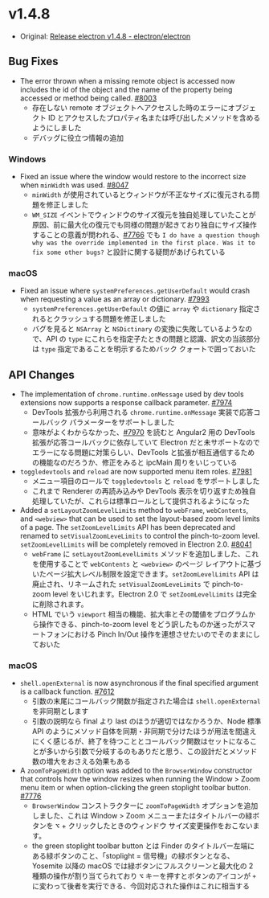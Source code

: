 # v1.4.8

* Original: [Release electron v1.4.8 - electron/electron](https://github.com/electron/electron/releases/tag/v1.4.8)

## Bug Fixes

* The error thrown when a missing remote object is accessed now includes the id of the object and the name of the property being accessed or method being called. [#8003](https://github.com/electron/electron/pull/8003)
  * 存在しない remote オブジェクトへアクセスした時のエラーにオブジェクト ID とアクセスしたプロパティ名または呼び出したメソッドを含めるようにしました
  * デバッグに役立つ情報の追加

### Windows

* Fixed an issue where the window would restore to the incorrect size when `minWidth` was used. [#8047](https://github.com/electron/electron/pull/8047)
  * `minWidth` が使用されているとウィンドウが不正なサイズに復元される問題を修正しました
  * `WM_SIZE` イベントでウィンドウのサイズ復元を独自処理していたことが原因、前に最大化の復元でも同様の問題が起きており独自にサイズ操作することの意義が問われる、[#7766](https://github.com/electron/electron/pull/7766) でも `I do have a question though why was the override implemented in the first place. Was it to fix some other bugs?` と設計に関する疑問があげられている

### macOS

* Fixed an issue where `systemPreferences.getUserDefault` would crash when requesting a value as an array or dictionary. [#7993](https://github.com/electron/electron/pull/7993)
  * `systemPreferences.getUserDefault` の値に `array` や `dictionary` 指定されるとクラッシュする問題を修正しました
  * バグを見ると `NSArray` と `NSDictinary` の変換に失敗しているようなので、API の `type` にこれらを指定子たときの問題と認識、訳文の当該部分は `type` 指定であることを明示するためバック クォートで囲っておいた

## API Changes

* The implementation of `chrome.runtime.onMessage` used by dev tools extensions now supports a response callback parameter. [#7974](https://github.com/electron/electron/pull/7974)
  * DevTools 拡張から利用される `chrome.runtime.onMessage` 実装で応答コールバック パラメーターをサポートしました
  * 意味がよくわからなかった、[#7970](https://github.com/electron/electron/issues/7970) を読むと Angular2 用の DevTools 拡張が応答コールバックに依存していて Electron だと未サポートなのでエラーになる問題に対策らしい、DevTools と拡張が相互通信するための機能なのだろうか、修正をみると ipcMain 周りをいじっている
* `toggledevtools` and `reload` are now supported menu item roles. [#7981](https://github.com/electron/electron/pull/7981)
  * メニュー項目のロールで `toggledevtools` と `reload` をサポートしました
  * これまで Renderer の再読み込みや DevTools 表示を切り返すため独自処理していたが、これらは標準ロールとして提供されるようになった
* Added a `setLayoutZoomLevelLimits` method to `webFrame`, `webContents`, and `<webview>` that can be used to set the layout-based zoom level limits of a page. The `setZoomLevelLimits` API has been deprecated and renamed to `setVisualZoomLeveLimits` to control the pinch-to-zoom level. `setZoomLevelLimits` will be completely removed in Electron 2.0. [#8041](https://github.com/electron/electron/pull/8041)
  * `webFrame` に `setLayoutZoomLevelLimits` メソッドを追加しました、これを使用することで `webContents` と `<webview>` のページ レイアウトに基づいたページ拡大レベル制限を設定できます。`setZoomLevelLimits` API は廃止され、リネームされた `setVisualZoomLeveLimits` で pinch-to-zoom level をいじれます。Electron 2.0 で `setZoomLevelLimits` は完全に削除されます。
  * HTML でいう `viewport` 相当の機能、拡大率とその閾値をプログラムから操作できる、pinch-to-zoom level をどう訳したものか迷ったがスマートフォンにおける Pinch In/Out 操作を連想させたいのでそのままにしておいた

### macOS

* `shell.openExternal` is now asynchronous if the final specified argument is a callback function. [#7612](https://github.com/electron/electron/pull/7612)
  * 引数の末尾にコールバック関数が指定された場合は `shell.openExternal` を非同期とします
  * 引数の説明なら final より last のほうが適切ではなかろうか、Node 標準 API のようにメソッド自体を同期・非同期で分けたほうが用法を間違えにくく感じるが、終了を待つこととコールバック関数はセットになることが多いから引数で分岐するのもありだと思う、この設計だとメソッド数の増大をおさえる効果もある
* A `zoomToPageWidth` option was added to the `BrowserWindow` constructor that controls how the window resizes when running the Window > Zoom menu item or when option-clicking the green stoplight toolbar button. [#7776](https://github.com/electron/electron/pull/7776)
  * `BrowserWindow` コンストラクターに `zoomToPageWidth` オプションを追加しました、これは Window > Zoom メニューまたはタイトルバーの緑ボタンを <kbd>⌥</kbd> + クリックしたときのウィンドウ サイズ変更操作をおこないます。
  * the green stoplight toolbar button とは Finder のタイトルバー左端にある緑ボタンのこと、「stoplight = 信号機」の緑ボタンとなる、Yosemite 以降の macOS では緑ボタンにフルスクリーンと最大化の 2 種類の操作が割り当てられており <kbd>⌥</kbd> キーを押すとボタンのアイコンが `+` に変わって後者を実行できる、今回対応された操作はこれに相当する
